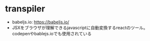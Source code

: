 # transpiler

- babeljs.io: https://babeljs.io/
- JSXをブラウザが理解できるjavascriptに自動変換するreactのツール。codepenやbablejs.ioでも使用されている
